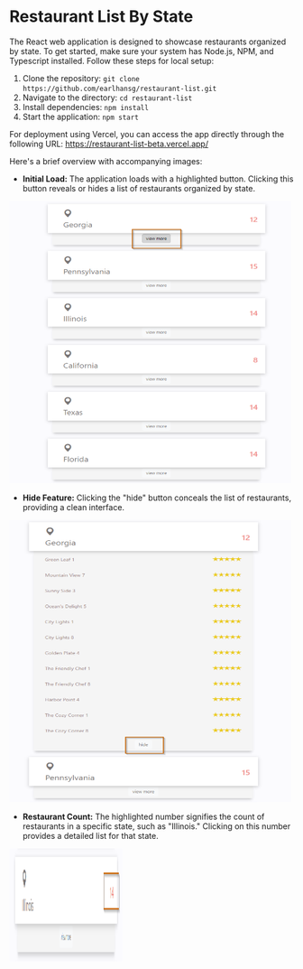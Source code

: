 # Restaurant List By State

The React web application is designed to showcase restaurants organized by state. To get started, make sure your system has Node.js, NPM, and Typescript installed. Follow these steps for local setup:

1. Clone the repository: `git clone https://github.com/earlhansg/restaurant-list.git`
2. Navigate to the directory: `cd restaurant-list`
3. Install dependencies: `npm install`
4. Start the application: `npm start`

For deployment using Vercel, you can access the app directly through the following URL: https://restaurant-list-beta.vercel.app/

Here's a brief overview with accompanying images:

- **Initial Load:** The application loads with a highlighted button. Clicking this button reveals or hides a list of restaurants organized by state.
<img src="https://github.com/earlhansg/restaurant-list/blob/main/images/image-1.png" style=" width:500px ; height:500px ">

- **Hide Feature:** Clicking the "hide" button conceals the list of restaurants, providing a clean interface.
<img src="https://github.com/earlhansg/restaurant-list/blob/main/images/image-2.png" style=" width:500px ; height:500px ">

- **Restaurant Count:** The highlighted number signifies the count of restaurants in a specific state, such as "Illinois." Clicking on this number provides a detailed list for that state.
<img src="https://github.com/earlhansg/restaurant-list/blob/main/images/image-3.png" style=" width:200px ; height:200px ">
